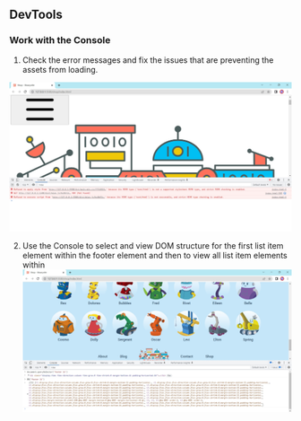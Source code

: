 ## DevTools

### Work with the Console

1. Check the error messages and fix the issues that are preventing the assets from loading.

![Errors](/Console/screenshots/errors.jpg "errors")

2. Use the Console to select and view DOM structure for the first list item element within the footer element and then to view all list item elements within ![DOM](/Console/screenshots/DOM.jpg "DOM")